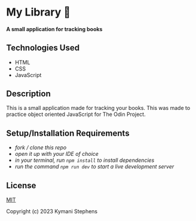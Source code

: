 # My Library 📘

#### A small application for tracking books

## Technologies Used

* HTML
* CSS
* JavaScript

## Description

This is a small application made for tracking your books. This was made to practice object oriented JavaScript for The Odin Project.

## Setup/Installation Requirements
 
* _fork / clone this repo_
* _open it up with your IDE of choice_
* _in your terminal, run `npm install` to install dependencies_
* _run the command `npm run dev` to start a live development server_


## License

[MIT](https://opensource.org/license/mit/)

Copyright (c) 2023 Kymani Stephens